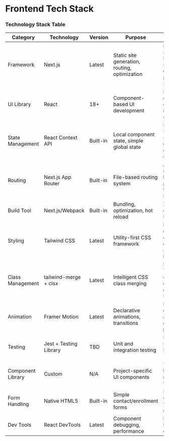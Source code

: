 # Frontend Tech Stack

### Technology Stack Table

| Category | Technology | Version | Purpose | Rationale |
|----------|------------|---------|---------|-----------|
| Framework | Next.js | Latest | Static site generation, routing, optimization | Industry standard for React static sites, excellent performance, SEO-friendly |
| UI Library | React | 18+ | Component-based UI development | Mature ecosystem, excellent for interactive components |
| State Management | React Context API | Built-in | Local component state, simple global state | Lightweight, sufficient for static site needs, no over-engineering |
| Routing | Next.js App Router | Built-in | File-based routing system | Automatic routing, better performance than Pages Router |
| Build Tool | Next.js/Webpack | Built-in | Bundling, optimization, hot reload | Zero-config, optimized for React/Next.js |
| Styling | Tailwind CSS | Latest | Utility-first CSS framework | Rapid development, consistent design, smaller bundle sizes |
| Class Management | tailwind-merge + clsx | Latest | Intelligent CSS class merging | Prevents Tailwind class conflicts, conditional styling |
| Animation | Framer Motion | Latest | Declarative animations, transitions | React-optimized animations, excellent performance |
| Testing | Jest + Testing Library | TBD | Unit and integration testing | Industry standard React testing (planned) |
| Component Library | Custom | N/A | Project-specific UI components | Tailored to brand requirements, full control |
| Form Handling | Native HTML5 | Built-in | Simple contact/enrollment forms | Minimal complexity for static site needs |
| Dev Tools | React DevTools | Latest | Component debugging, performance | Essential for React development |

